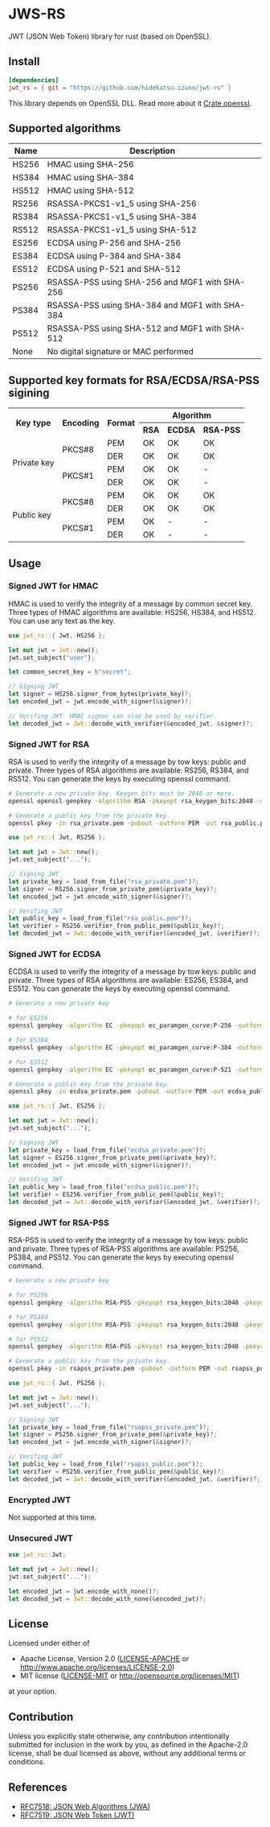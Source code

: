# JWS-RS

JWT (JSON Web Token) library for rust (based on OpenSSL).

## Install

```toml
[dependencies]
jwt_rs = { git = "https://github.com/hidekatsu-izuno/jwt-rs" }
```

This library depends on OpenSSL DLL. Read more about it [Crate openssl](https://docs.rs/openssl/0.10.29/openssl/). 

## Supported algorithms

|Name |Description                                   |
|-----|----------------------------------------------|
|HS256|HMAC using SHA-256                            |
|HS384|HMAC using SHA-384                            |
|HS512|HMAC using SHA-512                            |
|RS256|RSASSA-PKCS1-v1_5 using SHA-256               |
|RS384|RSASSA-PKCS1-v1_5 using SHA-384               |
|RS512|RSASSA-PKCS1-v1_5 using SHA-512               |
|ES256|ECDSA using P-256 and SHA-256                 |
|ES384|ECDSA using P-384 and SHA-384                 |
|ES512|ECDSA using P-521 and SHA-512                 |
|PS256|RSASSA-PSS using SHA-256 and MGF1 with SHA-256|
|PS384|RSASSA-PSS using SHA-384 and MGF1 with SHA-384|
|PS512|RSASSA-PSS using SHA-512 and MGF1 with SHA-512|
|None |No digital signature or MAC performed         |

## Supported key formats for RSA/ECDSA/RSA-PSS sigining

<table>
<tr>
    <th rowspan="2">Key type</th>
    <th rowspan="2">Encoding</th>
    <th rowspan="2">Format</th>
    <th colspan="3">Algorithm</th>
</tr>
<tr>
    <th>RSA</th>
    <th>ECDSA</th>
    <th>RSA-PSS</th>
</tr>
<tr>
    <td rowspan="4">Private key</td>
    <td rowspan="2">PKCS#8</td>
    <td>PEM</td>
    <td>OK</td>
    <td>OK</td>
    <td>OK</td>
</tr>
<tr>
    <td>DER</td>
    <td>OK</td>
    <td>OK</td>
    <td>OK</td>
</tr>
<tr>
    <td rowspan="2">PKCS#1</td>
    <td>PEM</td>
    <td>OK</td>
    <td>OK</td>
    <td>-</td>
</tr>
<tr>
    <td>DER</td>
    <td>OK</td>
    <td>OK</td>
    <td>-</td>
</tr>
<tr>
    <td rowspan="4">Public key</td>
    <td rowspan="2">PKCS#8</td>
    <td>PEM</td>
    <td>OK</td>
    <td>OK</td>
    <td>OK</td>
</tr>
<tr>
    <td>DER</td>
    <td>OK</td>
    <td>OK</td>
    <td>OK</td>
</tr>
<tr>
    <td rowspan="2">PKCS#1</td>
    <td>PEM</td>
    <td>OK</td>
    <td>-</td>
    <td>-</td>
</tr>
<tr>
    <td>DER</td>
    <td>OK</td>
    <td>-</td>
    <td>-</td>
</tr>
</table>

## Usage

### Signed JWT for HMAC

HMAC is used to verify the integrity of a message by common secret key.
Three types of HMAC algorithms are available: HS256, HS384, and HS512.
You can use any text as the key.

```rust
use jwt_rs::{ Jwt, HS256 };

let mut jwt = Jwt::new();
jwt.set_subject("user");

let common_secret_key = b"secret";

// Signing JWT
let signer = HS256.signer_from_bytes(private_key)?;
let encoded_jwt = jwt.encode_with_signer(&signer)?;

// Verifing JWT. HMAC signer can also be used by verifier.
let decoded_jwt = Jwt::decode_with_verifier(&encoded_jwt, &signer)?;
```

### Signed JWT for RSA

RSA is used to verify the integrity of a message by tow keys: public and private.
Three types of RSA algorithms are available: RS256, RS384, and RS512.
You can generate the keys by executing openssl command.

```sh
# Generate a new private key. Keygen bits must be 2048 or more.
openssl openssl genpkey -algorithm RSA -pkeyopt rsa_keygen_bits:2048 -out rsa_private.pem

# Generate a public key from the private key.
openssl pkey -in rsa_private.pem -pubout -outform PEM -out rsa_public.pem
```

```rust
use jwt_rs::{ Jwt, RS256 };

let mut jwt = Jwt::new();
jwt.set_subject("...");

// Signing JWT
let private_key = load_from_file("rsa_private.pem")?;
let signer = RS256.signer_from_private_pem(&private_key)?;
let encoded_jwt = jwt.encode_with_signer(&signer)?;

// Verifing JWT
let public_key = load_from_file("rsa_public.pem")?;
let verifier = RS256.verifier_from_public_pem(&public_key)?;
let decoded_jwt = Jwt::decode_with_verifier(&encoded_jwt, &verifier)?;
```

### Signed JWT for ECDSA

ECDSA is used to verify the integrity of a message by tow keys: public and private.
Three types of RSA algorithms are available: ES256, ES384, and ES512.
You can generate the keys by executing openssl command.

```sh
# Generate a new private key

# for ES256
openssl genpkey -algorithm EC -pkeyopt ec_paramgen_curve:P-256 -outform PEM -out ecdsa_private.pem

# for ES384
openssl genpkey -algorithm EC -pkeyopt ec_paramgen_curve:P-384 -outform PEM -out ecdsa_private.pem

# for ES512
openssl genpkey -algorithm EC -pkeyopt ec_paramgen_curve:P-521 -outform PEM -out ecdsa_private.pem

# Generate a public key from the private key.
openssl pkey -in ecdsa_private.pem -pubout -outform PEM -out ecdsa_public.pem
```

```rust
use jwt_rs::{ Jwt, ES256 };

let mut jwt = Jwt::new();
jwt.set_subject("...");

// Signing JWT
let private_key = load_from_file("ecdsa_private.pem")?;
let signer = ES256.signer_from_private_pem(&private_key)?;
let encoded_jwt = jwt.encode_with_signer(&signer)?;

// Verifing JWT
let public_key = load_from_file("ecdsa_public.pem")?;
let verifier = ES256.verifier_from_public_pem(&public_key)?;
let decoded_jwt = Jwt::decode_with_verifier(&encoded_jwt, &verifier)?;
```

### Signed JWT for RSA-PSS

RSA-PSS is used to verify the integrity of a message by tow keys: public and private.
Three types of RSA-PSS algorithms are available: PS256, PS384, and PS512.
You can generate the keys by executing openssl command.

```sh
# Generate a new private key

# for PS256
openssl genpkey -algorithm RSA-PSS -pkeyopt rsa_keygen_bits:2048 -pkeyopt rsa_pss_keygen_md:sha256 -pkeyopt rsa_pss_keygen_mgf1_md:sha256 -out rsapss_private.pem

# for PS384
openssl genpkey -algorithm RSA-PSS -pkeyopt rsa_keygen_bits:2048 -pkeyopt rsa_pss_keygen_md:sha384 -pkeyopt rsa_pss_keygen_mgf1_md:sha384 -out rsapss_private.pem

# for PS512
openssl genpkey -algorithm RSA-PSS -pkeyopt rsa_keygen_bits:2048 -pkeyopt rsa_pss_keygen_md:sha512 -pkeyopt rsa_pss_keygen_mgf1_md:sha512 -out rsapss_private.pem

# Generate a public key from the private key.
openssl pkey -in rsapss_private.pem -pubout -outform PEM -out rsapss_public.pem
```

```rust
use jwt_rs::{ Jwt, PS256 };

let mut jwt = Jwt::new();
jwt.set_subject("...");

// Signing JWT
let private_key = load_from_file("rsapss_private.pem")?;
let signer = PS256.signer_from_private_pem(&private_key)?;
let encoded_jwt = jwt.encode_with_signer(&signer)?;

// Verifing JWT
let public_key = load_from_file("rsapss_public.pem")?;
let verifier = PS256.verifier_from_public_pem(&public_key)?;
let decoded_jwt = Jwt::decode_with_verifier(&encoded_jwt, &verifier)?;
```

### Encrypted JWT

Not supported at this time.

### Unsecured JWT

```rust
use jwt_rs::Jwt;

let mut jwt = Jwt::new();
jwt.set_subject("...");

let encoded_jwt = jwt.encode_with_none()?;
let decoded_jwt = Jwt::decode_with_none(&encoded_jwt)?;
```

## License

Licensed under either of

 * Apache License, Version 2.0
   ([LICENSE-APACHE](LICENSE-APACHE) or http://www.apache.org/licenses/LICENSE-2.0)
 * MIT license
   ([LICENSE-MIT](LICENSE-MIT) or http://opensource.org/licenses/MIT)

at your option.

## Contribution

Unless you explicitly state otherwise, any contribution intentionally submitted
for inclusion in the work by you, as defined in the Apache-2.0 license, shall be
dual licensed as above, without any additional terms or conditions.

## References

- [RFC7518: JSON Web Algorithms (JWA)](https://tools.ietf.org/html/rfc7518)
- [RFC7519: JSON Web Token (JWT)](https://tools.ietf.org/html/rfc7519)
